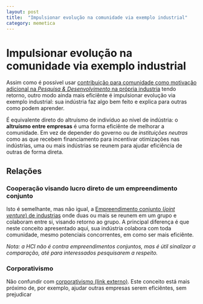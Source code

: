 ```yaml
---
layout: post
title:  "Impulsionar evolução na comunidade via exemplo industrial"
category: memetica
---
```


# Impulsionar evolução na comunidade via exemplo industrial
Assim como é possível usar [contribuição para comunidade como motivação
adicional na _Pesquisa & Desenvolvimento_ na própria
industria](../2/contribuir-comunidade-incentiva-ped.md) tendo retorno, outro
modo ainda mais eficiênte é impulsionar evolução via exemplo industrial: sua
indústria faz algo bem feito e explica para outras como podem aprender.

É equivalente direto do altruísmo de indivíduo ao nível de indústria: o 
**altruísmo entre empresas** é uma forma eficiênte de melhorar a comunidade.
Em vez de depender do governo ou de _instituições neutras_ como as que recebem
financiamento para incentivar otimizações nas indústrias, uma ou mais indústrias
se reunem para ajudar eficiência de outras de forma direta.

## Relações

### Cooperação visando lucro direto de um empreendimento conjunto
Isto é semelhante, mas não igual, a [Empreendimento conjunto (_joint venture_)
de industrias](../3/empreendimento-conjunto.md) onde duas ou mais se reunem
em um grupo e colaboram entre si, visando retorno ao grupo. A principal
diferença é que neste conceito apresentado aqui, sua indústria colabora com
toda comunidade, mesmo potenciais concorrentes, em como ser mais eficiênte.

_Nota: a HCI não é contra empreendimentos conjuntos, mas é útil sinalizar a
comparação, até para interessados pesquisarem a respeito._

### Corporativismo
Não confundir com [corporativismo (link externo)](https://pt.wikipedia.org/wiki/Corporativismo).
Este conceito está mais próximo de, por exemplo, ajudar outras empresas serem
eficiêntes, sem prejudicar
